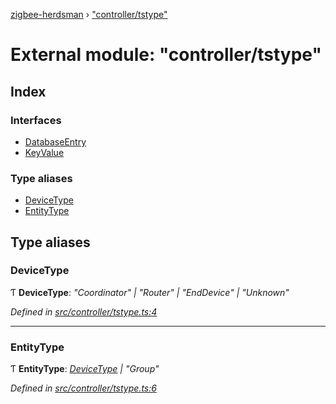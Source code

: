 [zigbee-herdsman](../README.md) › ["controller/tstype"](_controller_tstype_.md)

# External module: "controller/tstype"

## Index

### Interfaces

* [DatabaseEntry](../interfaces/_controller_tstype_.databaseentry.md)
* [KeyValue](../interfaces/_controller_tstype_.keyvalue.md)

### Type aliases

* [DeviceType](_controller_tstype_.md#devicetype)
* [EntityType](_controller_tstype_.md#entitytype)

## Type aliases

###  DeviceType

Ƭ **DeviceType**: *"Coordinator" | "Router" | "EndDevice" | "Unknown"*

*Defined in [src/controller/tstype.ts:4](https://github.com/Koenkk/zigbee-herdsman/blob/293b172/src/controller/tstype.ts#L4)*

___

###  EntityType

Ƭ **EntityType**: *[DeviceType](_controller_tstype_.md#devicetype) | "Group"*

*Defined in [src/controller/tstype.ts:6](https://github.com/Koenkk/zigbee-herdsman/blob/293b172/src/controller/tstype.ts#L6)*
